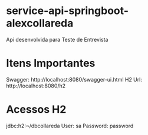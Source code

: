 # service-api-springboot-alexcollareda
Api desenvolvida para Teste de Entrevista

# Itens Importantes

Swagger: http://localhost:8080/swagger-ui.html
H2 Url: http://localhost:8080/h2

# Acessos H2
jdbc:h2:~/dbcollareda
User: sa
Password: password
